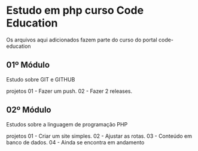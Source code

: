 Estudo em php curso Code Education
======================================

Os arquivos aqui adicionados fazem parte do curso do portal code-education

01º Módulo
-----------

Estudo sobre GIT e GITHUB

projetos
01 - Fazer um push.
02 - Fazer 2 releases.


02º Módulo
-----------

Estudos sobre a linguagem de programação PHP

projetos
01 - Criar um site simples.
02 - Ajustar as rotas.
03 - Conteúdo em banco de dados.
04 - Ainda se encontra em andamento





